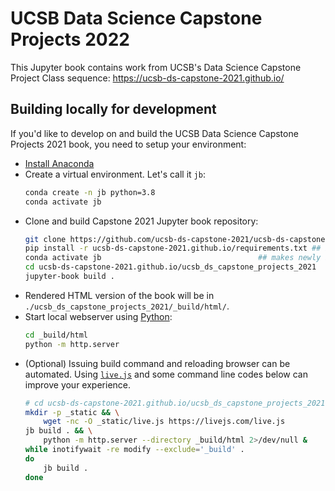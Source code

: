 # UCSB Data Science Capstone Projects 2022

This Jupyter book contains work from UCSB's Data Science Capstone Project Class sequence: https://ucsb-ds-capstone-2021.github.io/

## Building locally for development

If you'd like to develop on and build the UCSB Data Science Capstone Projects 2021 book, you need to setup your environment:

- [Install Anaconda](https://docs.anaconda.com/anaconda/install/)
- Create a virtual environment. Let's call it `jb`:  
    ```bash
    conda create -n jb python=3.8
    conda activate jb
    ```
- Clone and build Capstone 2021 Jupyter book repository:
    ```bash
    git clone https://github.com/ucsb-ds-capstone-2021/ucsb-ds-capstone-2021.github.io.git
    pip install -r ucsb-ds-capstone-2021.github.io/requirements.txt	## install python dependencies
    conda activate jb                   				## makes newly installed packages available
    cd ucsb-ds-capstone-2021.github.io/ucsb_ds_capstone_projects_2021
    jupyter-book build .
    ```
- Rendered HTML version of the book will be in `./ucsb_ds_capstone_projects_2021/_build/html/`.
- Start local webserver using [Python](https://docs.python.org/3/library/http.server.html):
    ```bash
    cd _build/html
    python -m http.server
    ```
- (Optional) Issuing build command and reloading browser can be automated. Using [`live.js`](https://livejs.com) and some command line codes below can improve your experience.
    ```bash
    # cd ucsb-ds-capstone-2021.github.io/ucsb_ds_capstone_projects_2021
    mkdir -p _static && \
        wget -nc -O _static/live.js https://livejs.com/live.js
    jb build . && \
        python -m http.server --directory _build/html 2>/dev/null &
    while inotifywait -re modify --exclude='_build' .
    do 
        jb build .
    done
    ```
